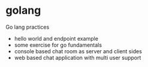 # golang
Go lang practices
* hello world and endpoint example
* some exercise for go fundamentals
* console based chat room as server and client sides
* web based chat application with multi user support